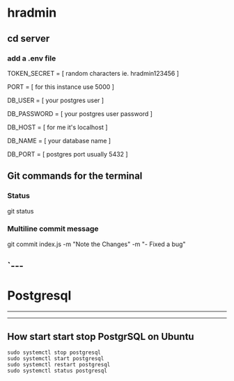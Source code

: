# hradmin

## cd server

### add a .env file

TOKEN_SECRET = [ random characters ie. hradmin123456 ]

PORT = [ for this instance use 5000 ]

DB_USER = [ your postgres user ]

DB_PASSWORD = [ your postgres user password ]

DB_HOST = [ for me it's localhost ]

DB_NAME =  [ your database name ]

DB_PORT = [ postgres port usually 5432 ]

## Git commands for the terminal

### Status

git status

### Multiline commit message

git commit index.js -m "Note the Changes" -m "- Fixed a bug"

`---
---
# Postgresql
---
---

## How start start stop PostgrSQL on Ubuntu

```
sudo systemctl stop postgresql
sudo systemctl start postgresql
sudo systemctl restart postgresql
sudo systemctl status postgresql
```

